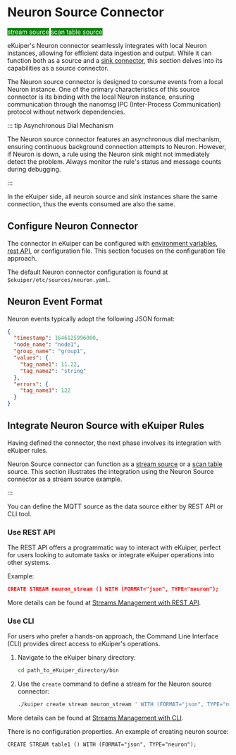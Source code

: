 # Neuron Source Connector

<span style="background:green;color:white;">stream source</span>
<span style="background:green;color:white">scan table source</span>

eKuiper's Neuron connector seamlessly integrates with local Neuron instances, allowing for efficient data ingestion and output. While it can function both as a source and a [sink connector](../../sinks/builtin/neuron.md), this section delves into its capabilities as a source connector.

The Neuron source connector is designed to consume events from a local Neuron instance. One of the primary characteristics of this source connector is its binding with the local Neuron instance, ensuring communication through the nanomsg IPC (Inter-Process Communication) protocol without network dependencies.

::: tip Asynchronous Dial Mechanism

The Neuron source connector features an asynchronous dial mechanism, ensuring continuous background connection attempts to Neuron. However, if Neuron is down, a rule using the Neuron sink might not immediately detect the problem. Always monitor the rule's status and message counts during debugging.

:::

In the eKuiper side, all neuron source and sink instances share the same connection, thus the events consumed are also the same. 

## Configure Neuron Connector

The connector in eKuiper can be configured with [environment variables](../../../configuration/configuration.md#environment-variable-syntax), [rest API,](../../../api/restapi/configKey.md) or configuration file. This section focuses on the configuration file approach.

The default Neuron connector configuration is found at `$ekuiper/etc/sources/neuron.yaml`. 

## Neuron Event Format

Neuron events typically adopt the following JSON format:

```json
{
  "timestamp": 1646125996000,
  "node_name": "node1", 
  "group_name": "group1",
  "values": {
    "tag_name1": 11.22,
    "tag_name2": "string"
  },
  "errors": {
    "tag_name3": 122
  }
}
```



## Integrate Neuron Source with eKuiper Rules

Having defined the connector, the next phase involves its integration with eKuiper rules.

Neuron Source connector can function as a [stream source](../../streams/overview.md) or a [scan table](../../tables/scan.md) source. This section illustrates the integration using the Neuron Source connector as a stream source example.

:::

You can define the MQTT source as the data source either by REST API or CLI tool. 

### Use REST API

The REST API offers a programmatic way to interact with eKuiper, perfect for users looking to automate tasks or integrate eKuiper operations into other systems.

Example: 

```json
CREATE STREAM neuron_stream () WITH (FORMAT="json", TYPE="neuron");
```

More details can be found at [Streams Management with REST API](../../../api/restapi/streams.md).

### Use CLI

For users who prefer a hands-on approach, the Command Line Interface (CLI) provides direct access to eKuiper's operations.

1. Navigate to the eKuiper binary directory:

   ```bash
   cd path_to_eKuiper_directory/bin
   ```

2. Use the `create` command to define a stream for the Neuron source connector:

   ```bash
   ./kuiper create stream neuron_stream ' WITH (FORMAT="json", TYPE="neuron")'
   ```

More details can be found at [Streams Management with CLI](../../../api/cli/streams.md).

There is no configuration properties. An example of creating neuron source:

```text
CREATE STREAM table1 () WITH (FORMAT="json", TYPE="neuron");
```
